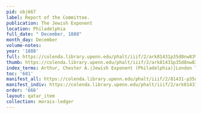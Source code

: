 ```yaml
---
pid: obj667
label: Report of the Committee.
publication: The Jewish Exponent
location: Philadelphia
full_date: " December, 1888"
month_day: December
volume-notes:
year: '1888'
full: https://colenda.library.upenn.edu/phalt/iiif/2/ark81431p35d8nw83%2FSHA256E-s7200416--c61f61a179de0483bd51ecbbff917b554cb67e5ce7cc2939a358f1cc2a79d331.jpeg/full/3500,/0/default.jpg
thumb: https://colenda.library.upenn.edu/phalt/iiif/2/ark81431p35d8nw83%2FSHA256E-s7200416--c61f61a179de0483bd51ecbbff917b554cb67e5ce7cc2939a358f1cc2a79d331.jpeg/full/!200,200/0/default.jpg
index_terms: Arthur, Chester A.|Jewish Exponent (Philadelphia)|London Times|Pigott|Webster
toc: '681'
manifest_all: https://colenda.library.upenn.edu/phalt/iiif/2/81431-p35d8nw83/manifest
manifest_indiv: https://colenda.library.upenn.edu/phalt/iiif/2/ark81431p35d8nw83%2FSHA256E-s7200416--c61f61a179de0483bd51ecbbff917b554cb67e5ce7cc2939a358f1cc2a79d331.jpeg
order: '666'
layout: qatar_item
collection: morais-ledger
---
```

